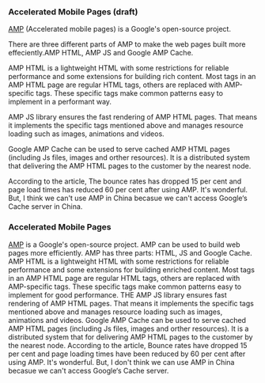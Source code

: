 ### Accelerated Mobile Pages (draft)
[AMP](https://github.com/ampproject) (Accelerated mobile pages) is a Google's open-source project. 

There are three different parts of AMP to make the web pages built more effeciently.AMP HTML, AMP JS and Google AMP Cache.

AMP HTML is a lightweight HTML with some restrictions for reliable performance and some extensions for building rich content. Most tags in an AMP HTML page are regular HTML tags, others are replaced with AMP-specific tags. These specific tags make common patterns easy to implement in a performant way.

AMP JS library ensures the fast rendering of AMP HTML pages. That means it implements the specific tags mentioned above and manages resource loading such as images, animations and videos.

Google AMP Cache can be used to serve cached AMP HTML pages (including Js files, images and orther resources). It is a distributed system that delivering the AMP HTML pages to the customer by the nearest node.

According to the article, The bounce rates has dropped 15 per cent and page load times has reduced 60 per cent after using AMP. It's wonderful. But, I think we can't use AMP in China becasue we can't access Google‘s Cache server in China.

### Accelerated Mobile Pages
[AMP](https://github.com/ampproject) is a Google's open-source project. AMP can be used to build web pages more efficiently. AMP has three parts: HTML, JS and Google Cache.
AMP HTML is a lightweight HTML  with some restrictions for reliable performance and some extensions for building enriched content. Most tags in an AMP HTML page are regular HTML tags, others are replaced with AMP-specific tags. These specific tags make common patterns easy to implement for good performance.
THE AMP JS library ensures fast rendering of AMP HTML pages. That means it implements the specific tags mentioned above and manages resource loading such as images, animations and videos.
Google AMP Cache can be used to serve cached AMP HTML pages (including Js files, images and orther resources). It is a distributed system that for delivering AMP HTML pages to the customer by the nearest node.
According to the article, Bounce rates have dropped 15 per cent and page loading times have been reduced by 60 per cent after using AMP. It's wonderful. But, I  don't think we can use AMP in China becasue we can't access Google‘s Cache server.

